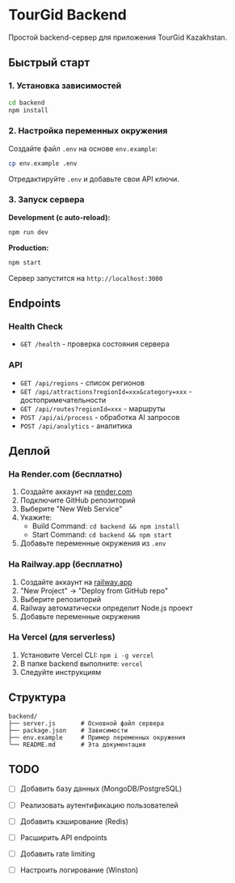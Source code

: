# TourGid Backend

Простой backend-сервер для приложения TourGid Kazakhstan.

## Быстрый старт

### 1. Установка зависимостей
```bash
cd backend
npm install
```

### 2. Настройка переменных окружения
Создайте файл `.env` на основе `env.example`:
```bash
cp env.example .env
```

Отредактируйте `.env` и добавьте свои API ключи.

### 3. Запуск сервера

**Development (с auto-reload):**
```bash
npm run dev
```

**Production:**
```bash
npm start
```

Сервер запустится на `http://localhost:3000`

## Endpoints

### Health Check
- `GET /health` - проверка состояния сервера

### API
- `GET /api/regions` - список регионов
- `GET /api/attractions?regionId=xxx&category=xxx` - достопримечательности
- `GET /api/routes?regionId=xxx` - маршруты
- `POST /api/ai/process` - обработка AI запросов
- `POST /api/analytics` - аналитика

## Деплой

### На Render.com (бесплатно)
1. Создайте аккаунт на [render.com](https://render.com)
2. Подключите GitHub репозиторий
3. Выберите "New Web Service"
4. Укажите:
   - Build Command: `cd backend && npm install`
   - Start Command: `cd backend && npm start`
5. Добавьте переменные окружения из `.env`

### На Railway.app (бесплатно)
1. Создайте аккаунт на [railway.app](https://railway.app)
2. "New Project" → "Deploy from GitHub repo"
3. Выберите репозиторий
4. Railway автоматически определит Node.js проект
5. Добавьте переменные окружения

### На Vercel (для serverless)
1. Установите Vercel CLI: `npm i -g vercel`
2. В папке backend выполните: `vercel`
3. Следуйте инструкциям

## Структура

```
backend/
├── server.js       # Основной файл сервера
├── package.json    # Зависимости
├── env.example     # Пример переменных окружения
└── README.md       # Эта документация
```

## TODO
- [ ] Добавить базу данных (MongoDB/PostgreSQL)
- [ ] Реализовать аутентификацию пользователей
- [ ] Добавить кэширование (Redis)
- [ ] Расширить API endpoints
- [ ] Добавить rate limiting
- [ ] Настроить логирование (Winston)

